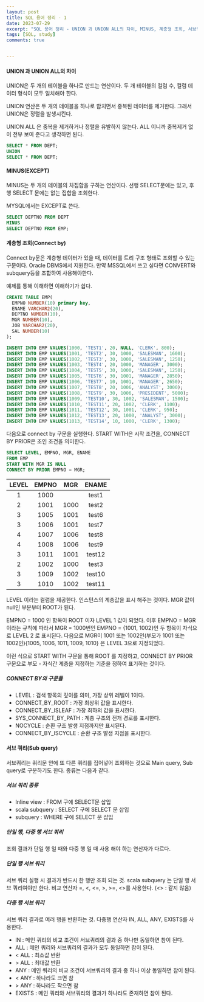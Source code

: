 ```yaml
---
layout: post
title: SQL 용어 정리 - 1
date: 2023-07-29
excerpt: "SQL 용어 정리 - UNION 과 UNION ALL의 차이, MINUS, 계층형 조회, 서브쿼리"
tags: [SQL, study]
comments: true


---
```


#### UNION 과 UNION ALL의 차이

UNION은 두 개의 테이블을 하나로 만드는 연산이다. 두 개 테이블의 컬럼 수, 컬럼 데이터 형식이 모두 일치해야 한다.

UNION 연산은 두 개의 테이블을 하나로 합치면서 중복된 데이터를 제거한다. 그래서 UNION은 정렬을 발생시킨다.

UNION ALL 은 중복을 제거하거나 정렬을 유발하지 않는다. ALL 이니까 중복제거 없이 전부 보여 준다고 생각하면 된다.

```sql
SELECT * FROM DEPT;
UNION
SELECT * FROM DEPT;
```

#### MINUS(EXCEPT)

MINUS는 두 개의 테이블의 차집합을 구하는 연산이다. 선행 SELECT문에는 있고, 후행 SELECT 문에는 없는 집합을 조회한다.

MYSQL에서는 EXCEPT로 쓴다.

```SQL
SELECT DEPTNO FROM DEPT
MINUS
SELECT DEPTNO FROM EMP;
```

#### 계층형 조회(Connect by)

Connect by문은 계층형 데이터가 있을 때, 데이터를 트리 구조 형태로 조회할 수 있는 구문이다. Oracle DBMS에서 지원한다. 만약 MSSQL에서 쓰고 싶다면 CONVERT와 subquery등을 조합하여 사용해야한다.

예제를 통해 이해하면 이해하기가 쉽다.

```sql
CREATE TABLE EMP(
  EMPNO NUMBER(10) primary key,
  ENAME VARCHAR2(20),
  DEPTNO NUMBER(10),
  MGR NUMBER(10),
  JOB VARCHAR2(20),
  SAL NUMBER(10)
);

INSERT INTO EMP VALUES(1000, 'TEST1', 20, NULL, 'CLERK', 800);
INSERT INTO EMP VALUES(1001, 'TEST2', 30, 1000, 'SALESMAN', 1600);
INSERT INTO EMP VALUES(1002, 'TEST3', 30, 1000, 'SALESMAN', 1250);
INSERT INTO EMP VALUES(1003, 'TEST4', 20, 1000, 'MANAGER', 3000);
INSERT INTO EMP VALUES(1004, 'TEST5', 30, 1000, 'SALESMAN', 1250);
INSERT INTO EMP VALUES(1005, 'TEST6', 30, 1001, 'MANAGER', 2850);
INSERT INTO EMP VALUES(1006, 'TEST7', 10, 1001, 'MANAGER', 2650);
INSERT INTO EMP VALUES(1007, 'TEST8', 20, 1006, 'ANALYST', 3000);
INSERT INTO EMP VALUES(1008, 'TEST9', 30, 1006, 'PRESIDENT', 5000);
INSERT INTO EMP VALUES(1009, 'TEST10', 30, 1002, 'SALESMAN', 1500);
INSERT INTO EMP VALUES(1010, 'TEST11', 20, 1002, 'CLERK', 1100);
INSERT INTO EMP VALUES(1011, 'TEST12', 30, 1001, 'CLERK', 950);
INSERT INTO EMP VALUES(1012, 'TEST13', 20, 1000, 'ANALYST', 3000);
INSERT INTO EMP VALUES(1013, 'TEST14', 10, 1000, 'CLERK', 1300);
```

다음으로 connect by 구문을 실행한다. START WITH은 시작 조건을, CONNECT BY PRIOR은 조인 조건을 의미한다.

```SQL
SELECT LEVEL, EMPNO, MGR, ENAME
FROM EMP
START WITH MGR IS NULL
CONNECT BY PRIOR EMPNO = MGR;
```

| LEVEL | EMPNO | MGR  | ENAME  |
| :---: | :---: | :--: | :----: |
|   1   | 1000  |      | test1  |
|   2   | 1001  | 1000 | test2  |
|   3   | 1005  | 1001 | test6  |
|   3   | 1006  | 1001 | test7  |
|   4   | 1007  | 1006 | test8  |
|   4   | 1008  | 1006 | test9  |
|   3   | 1011  | 1001 | test12 |
|   2   | 1002  | 1000 | test3  |
|   3   | 1009  | 1002 | test10 |
|   3   | 1010  | 1002 | test11 |

LEVEL 이라는 컬럼을 제공한다. 인스턴스의 계층값을 표시 해주는 것이다. MGR 값이 null인 부분부터 ROOT가 된다. 

EMPNO = 1000 인 항목이 ROOT 이자 LEVEL 1 값이 되었다. 이후 EMPNO = MGR 이라는 규칙에 따라서 MGR = 1000번인 EMPNO = {1001, 1002}인 두 항목이 자식으로 LEVEL 2 로 표시된다. 다음으로 MGR이 1001 또는 1002인(부모가 1001 또는 1002인){1005, 1006, 1011, 1009, 1010} 은 LEVEL 3으로 지정되었다. 

이런 식으로 START WITH 구문을 통해 ROOT 를 지정하고, CONNECT BY PRIOR 구문으로 부모 - 자식간 계층을 지정하는 기준을 정하여 표기하는 것이다.

##### CONNECT BY의 구문들

- LEVEL : 검색 항목의 깊이를 의미, 가장 상위 레벨이 1이다.
- CONNECT_BY_ROOT : 가장 최상위 값을 표시한다.
- CONNECT_BY_ISLEAF : 가장 최하의 값을 표시한다.
- SYS_CONNECT_BY_PATH : 계층 구조의 전개 경로를 표시한다.
- NOCYCLE : 순환 구조 발생 지점까지만 표시된다.
- CONNECT_BY_ISCYCLE : 순환 구조 발생 지점을 표시한다.

#### 서브 쿼리(Sub query)

서브쿼리는 쿼리문 안에 또 다른 쿼리를 집어넣어 조회하는 것으로 Main query, Sub query로 구분하기도 한다. 종류는 다음과 같다.

##### 서브 쿼리 종류

- Inline view : FROM 구에 SELECT문 삽입
- scala subquery : SELECT 구에 SELECT 문 삽입
- subquery : WHERE 구에 SELECT 문 삽입

##### 단일 행, 다중 행 서브 쿼리

조회 결과가 단일 행 일 때와 다중 행 일 때 사용 해야 하는 연산자가 다르다.

##### 단일 행 서브 쿼리

서브 쿼리 실행 시 결과가 반드시 한 행만 조회 되는 것. scala subquery 는 단일 행 서브 쿼리여야만 한다. 비교 연산자 =, <, <=, >, >=, <>를 사용한다. (<> : 같지 않음)

##### 다중 행 서브 쿼리

서브 쿼리 결과로 여러 행을 반환하는 것. 다중행 연산자 IN, ALL, ANY, EXISTS를 사용한다.

- IN : 메인 쿼리의 비교 조건이 서브쿼리의 결과 중 하나만 동일하면 참이 된다.
- ALL : 메인 쿼리와 서브쿼리의 결과가 모두 동일하면 참이 된다.
- < ALL : 최소값 반환
- \> ALL : 최대값 반환
- ANY : 메인 쿼리의 비교 조건이 서브쿼리의 결과 중 하나 이상 동일하면 참이 된다.
- < ANY : 하나라도 크면 참
- \> ANY : 하나라도 작으면 참
- EXISTS : 메인 쿼리와 서브쿼리의 결과가 하나라도 존재하면 참이 된다.
